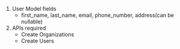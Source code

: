 1. User Model fields
    - first_name, last_name, email, phone_number, address(can be nullable)
2. APIs required
    - Create Organizations
    - Create Users
    